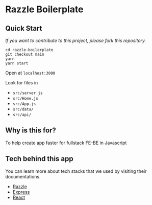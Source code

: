 # Razzle Boilerplate

## Quick Start

_If you want to contribute to this project, please fork this repository._

```
cd razzle-boilerplate
git checkout main
yarn
yarn start
```

Open at `localhost:3000`

Look for files in
- `src/server.js`
- `src/Home.js`
- `src/App.js`
- `src/data/`
- `src/api/`

## Why is this for?

To help create app faster for fullstack FE-BE in Javascript

## Tech behind this app

You can learn more about tech stacks that we used by visiting their documentations.

- [Razzle](https://razzlejs.org/)
- [Express](https://expressjs.com/)
- [React](https://reactjs.org/)